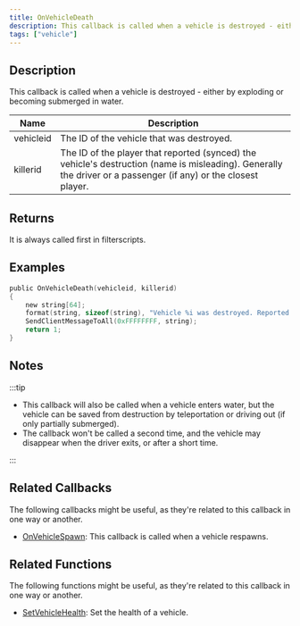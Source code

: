 ```yaml
---
title: OnVehicleDeath
description: This callback is called when a vehicle is destroyed - either by exploding or becoming submerged in water.
tags: ["vehicle"]
---
```


## Description

This callback is called when a vehicle is destroyed - either by exploding or becoming submerged in water.

| Name      | Description                                                                                                                                                     |
| --------- | --------------------------------------------------------------------------------------------------------------------------------------------------------------- |
| vehicleid | The ID of the vehicle that was destroyed.                                                                                                                       |
| killerid  | The ID of the player that reported (synced) the vehicle's destruction (name is misleading). Generally the driver or a passenger (if any) or the closest player. |

## Returns

It is always called first in filterscripts.

## Examples

```c
public OnVehicleDeath(vehicleid, killerid)
{
    new string[64];
    format(string, sizeof(string), "Vehicle %i was destroyed. Reported by player %i.", vehicleid, killerid);
    SendClientMessageToAll(0xFFFFFFFF, string);
    return 1;
}
```

## Notes

:::tip

- This callback will also be called when a vehicle enters water, but the vehicle can be saved from destruction by teleportation or driving out (if only partially submerged).
- The callback won't be called a second time, and the vehicle may disappear when the driver exits, or after a short time.

:::

## Related Callbacks

The following callbacks might be useful, as they're related to this callback in one way or another.

- [OnVehicleSpawn](OnVehicleSpawn): This callback is called when a vehicle respawns.

## Related Functions

The following functions might be useful, as they're related to this callback in one way or another.

- [SetVehicleHealth](../functions/SetVehicleHealth): Set the health of a vehicle.
